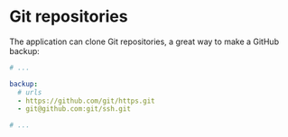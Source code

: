 # Git repositories

The application can clone Git repositories, a great way to make a GitHub backup:

```yaml
# ...

backup:
  # urls
  - https://github.com/git/https.git
  - git@github.com:git/ssh.git

# ...
```
